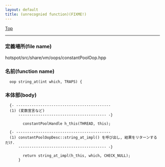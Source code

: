 ```yaml
---
layout: default
title: (unrecognied function)(FIXME!)
---
```

[Top](../index.html)

--- 
### 定義場所(file name)
hotspot/src/share/vm/oops/constantPoolOop.hpp

### 名前(function name)
```
  oop string_at(int which, TRAPS) {
```

### 本体部(body)
```
  {- -------------------------------------------
  (1) (変数宣言など)
      ---------------------------------------- -}

	    constantPoolHandle h_this(THREAD, this);

  {- -------------------------------------------
  (1) constantPoolOopDesc::string_at_impl() を呼び出し, 結果をリターンするだけ.
      ---------------------------------------- -}

	    return string_at_impl(h_this, which, CHECK_NULL);
	  }
	
```


